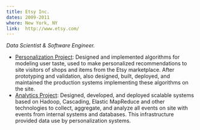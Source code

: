 ```yaml
---
title: Etsy Inc.
dates: 2009-2011
where: New York, NY
link:  http://www.etsy.com/
---
```


*Data Scientist & Software Engineer.*

- <u>Personalization Project</u>:
Designed and implemented algorithms for modeling user taste, used to make personalized recommendations to site visitors of shops and items from the Etsy marketplace. After prototyping and validation, also designed, built, deployed, and maintained the production systems implementing these algorithms on the site.
- <u>Analytics Project</u>:
Designed, developed, and deployed scalable systems based on Hadoop, Cascading, Elastic MapReduce and other technologies to collect, aggregate, and analyze all events on site with events from internal systems and databases.
This infrastructure provided data use by personalization systems.

